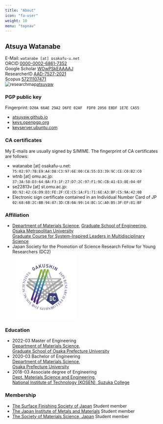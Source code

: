 ```yaml
---
title: "About"
icon: "fa-user"
weight: 10
menu: "topnav"
---
```


## Atsuya Watanabe

E-Mail: `watanabe [at] osakafu-u.net`  
ORCID <i class="ai ai-orcid ai"></i> [0000-0002-6861-7352](https://orcid.org/0000-0002-6861-7352)  
Google Scholar <i class="ai ai-google-scholar ai"></i> [WOwPSkEAAAAJ](https://scholar.google.com/citations?hl=ja&user=WOwPSkEAAAAJ)  
ResearcherID <i class="ai ai-clarivate"></i> [AAD-7527-2021](https://www.webofscience.com/wos/author/rid/AAD-7527-2021)  
Scopus <i class="ai ai-scopus ai"></i> [57211107471](https://www.scopus.com/authid/detail.uri?authorId=57211107471)
</br>
<img title='researchmap' alt='researchmap' src='https://researchmap.jp/outline/img/researchmap130.gif' align="left">  <a href='https://researchmap.jp/atsuyaw' target='_blank'> atsuyaw</a>

### PGP public key
Fingerprint: `D20A 66AE 29A2 D6FE 02AF  FDF0 2056 E8DF 1E7E CA55`
* [atsuyaw.github.io](/2056E8DF1E7ECA55.asc)
* [keys.openpgp.org](https://keys.openpgp.org/vks/v1/by-fingerprint/D20A66AE29A2D6FE02AFFDF02056E8DF1E7ECA55)
* [keyserver.ubuntu.com](http://keyserver.ubuntu.com/pks/lookup?op=vindex&search=0x2056e8df1e7eca55)

### CA certificates
My E-mails are usually signed by S/MIME. The fingerprint of CA certificates are follows:
* watanabe [at] osakafu-u.net: `75:02:97:7B:E9:A4:D8:C3:97:6E:00:CA:55:D3:39:9C:CE:C0:B2:C0`
* wtnb [at] omu.ac.jp: `37:3A:58:D3:64:BA:F3:1F:27:D7:2C:97:F1:9C:CB:A1:E3:8E:04:0F`
* se22813v [at] st.omu.ac.jp: `8D:92:42:C6:D9:D3:FE:2F:CE:C5:1A:F1:71:6E:A3:BF:C5:9A:42:0B`
* Electronic sign certificate contained in an Individual Number Card of JP
`02:68:6B:2C:BB:94:07:3D:CB:0A:99:14:BC:1C:A0:B5:3F:EF:81:BF`

### Affiliation

* [Department of Materials Science](https://www.omu.ac.jp/eng/en/undergraduate/mat-sci/), [Graduate School of Engineering](https://www.omu.ac.jp/eng/en/), [Osaka Metropolitan University](https://www.omu.ac.jp/en/)  
[Graduate Course for System-Inspired Leaders in Multidisciplinary Science](http://sims-program.osakafu-u.ac.jp/eng/)
*  Japan Society for the Promotion of Science
    Research Fellow for Young Researchers (DC2)  
    <img alt="JSPS GAKUSHIN" src="/images/logo_DC_stdColor.jpg" height="150rem" align="left" style="background-color:white;padding:2rem">
    <div style="clear:both;"></div>

 ### Education

- 2022-03 Master of Engineering  
[Department of Materials Science](http://mtr1.osakafu-u.ac.jp/materials-eng/),  
[Graduate School of Osaka Prefecture University](https://www.osakafu-u.ac.jp/en/)
- 2020-03 Bachelor of Engineering  
[Department of Materials Science](http://mtr1.osakafu-u.ac.jp/materials-eng/),  
[Osaka Prefecture University](https://www.osakafu-u.ac.jp/en/)
- 2018-03 Associate degree of Engineering  
[Dept. Materials Science and Engineering](https://www.suzuka-ct.ac.jp/mse),  
[National Institute of Technology (KOSEN), Suzuka College](https://www.suzuka-ct.ac.jp/english/)

### Membership
- [The Surface Finishing Society of Japan](https://www.sfj.or.jp) Student member
- [The Japan Institute of Metals and Materials](https://jimm.jp/en/) Student member
- [The Society of Materials Science, Japan](https://www.jsms.jp/e-index.html) Student member
